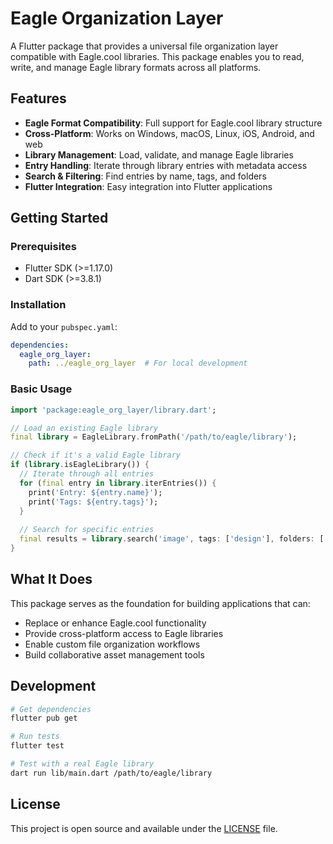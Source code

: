 # Eagle Organization Layer

A Flutter package that provides a universal file organization layer compatible with Eagle.cool libraries. This package enables you to read, write, and manage Eagle library formats across all platforms.

## Features

- **Eagle Format Compatibility**: Full support for Eagle.cool library structure
- **Cross-Platform**: Works on Windows, macOS, Linux, iOS, Android, and web
- **Library Management**: Load, validate, and manage Eagle libraries
- **Entry Handling**: Iterate through library entries with metadata access
- **Search & Filtering**: Find entries by name, tags, and folders
- **Flutter Integration**: Easy integration into Flutter applications

## Getting Started

### Prerequisites
- Flutter SDK (>=1.17.0)
- Dart SDK (>=3.8.1)

### Installation

Add to your `pubspec.yaml`:
```yaml
dependencies:
  eagle_org_layer:
    path: ../eagle_org_layer  # For local development
```

### Basic Usage

```dart
import 'package:eagle_org_layer/library.dart';

// Load an existing Eagle library
final library = EagleLibrary.fromPath('/path/to/eagle/library');

// Check if it's a valid Eagle library
if (library.isEagleLibrary()) {
  // Iterate through all entries
  for (final entry in library.iterEntries()) {
    print('Entry: ${entry.name}');
    print('Tags: ${entry.tags}');
  }
  
  // Search for specific entries
  final results = library.search('image', tags: ['design'], folders: ['inspiration']);
}
```

## What It Does

This package serves as the foundation for building applications that can:
- Replace or enhance Eagle.cool functionality
- Provide cross-platform access to Eagle libraries
- Enable custom file organization workflows
- Build collaborative asset management tools

## Development

```bash
# Get dependencies
flutter pub get

# Run tests
flutter test

# Test with a real Eagle library
dart run lib/main.dart /path/to/eagle/library
```

## License

This project is open source and available under the [LICENSE](LICENSE) file.
